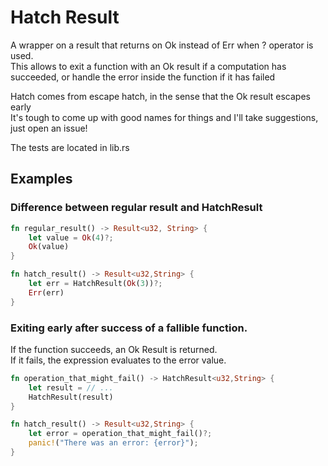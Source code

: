 # Hatch Result
A wrapper on a result that returns on Ok instead of Err when ? operator is used.  
This allows to exit a function with an Ok result if a computation has succeeded, or handle the error inside the function if it has failed  

Hatch comes from escape hatch, in the sense that the Ok result escapes early  
It's tough to come up with good names for things and I'll take suggestions, just open an issue!  

The tests are located in lib.rs  

## Examples
### Difference between regular result and HatchResult
```rust
fn regular_result() -> Result<u32, String> {
    let value = Ok(4)?;
    Ok(value)
}

fn hatch_result() -> Result<u32,String> {
    let err = HatchResult(Ok(3))?;
    Err(err)
}   
```

### Exiting early after success of a fallible function.
If the function succeeds, an Ok Result is returned.  
If it fails, the expression evaluates to the error value.
```rust
fn operation_that_might_fail() -> HatchResult<u32,String> {
    let result = // ...
    HatchResult(result)
}

fn hatch_result() -> Result<u32,String> {
    let error = operation_that_might_fail()?;
    panic!("There was an error: {error}");
}   
```